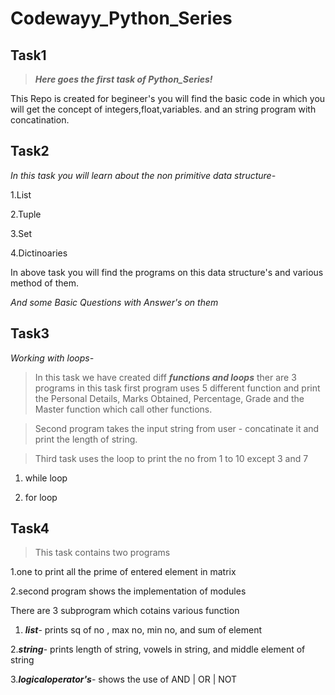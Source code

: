 # Codewayy_Python_Series

## Task1
> **_Here goes the first task of Python_Series!_**

This Repo is created for begineer's you will find the basic code in which you will get the concept of integers,float,variables. and an string program with concatination.

## Task2
_In this task you will learn about the non primitive data structure-_

1.List

2.Tuple

3.Set

4.Dictinoaries

In above task you will find the programs on this data structure's and various method of them.

_And some Basic Questions with Answer's on them_

## Task3
_Working with loops-_
> In this task we have created diff **_functions and loops_**
ther are 3 programs in this task first program uses 5 different function and print the Personal Details, Marks Obtained, Percentage, Grade and the Master function which 
call other functions.
 
>Second program takes the input string from user - concatinate it and print the length of string. 

>Third task uses the loop to print the no from 1 to 10 except 3 and 7

1. while loop

2. for loop

## Task4
> This task contains two programs

1.one to print all the prime of entered element in matrix

2.second program shows the implementation of modules

There are 3 subprogram which cotains various function

1. **_list_**- prints sq of no , max no, min no, and sum of element

2.**_string_**- prints length of string, vowels in string, and middle element of string

3.**_logicaloperator's_**- shows the use of AND | OR | NOT
